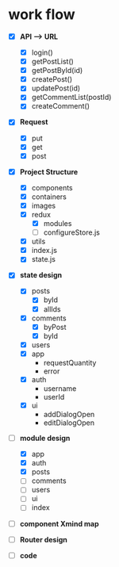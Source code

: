 # work flow
* [x] **API --> URL**
	* [x] login()
	* [x] getPostList()
	* [x] getPostById(id)
	* [x] createPost()
	* [x] updatePost(id)
	* [x] getCommentList(postId)
	* [x] createComment()
* [x] **Request**
	* [x] put
	* [x] get
	* [x] post
* [x] **Project Structure**
  * [x] components
  * [x] containers
  * [x] images
  * [x] redux
    * [x] modules
    * [ ] configureStore.js
  * [x] utils
  * [x] index.js
  * [x] state.js
* [x] **state design**
  * [x] posts
    * [x] byId
    * [x] allIds
  * [x] comments
  	* [x] byPost
    * [x] byId
  * [x] users
  * [x] app
    * requestQuantity
    * error
  * [x] auth
  	* username
  	* userId
  * [x] ui
  	* addDialogOpen
  	* editDialogOpen
* [ ] **module design**
  * [x] app
  * [x] auth
  * [x] posts
  * [ ] comments
  * [ ] users
  * [ ] ui
  * [ ] index
* [ ] **component Xmind map**
* [ ] **Router design**
* [ ] **code**  

